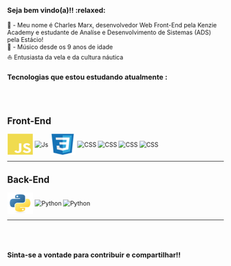 
<h3>Seja bem vindo(a)!!  :relaxed: </h3>

:bookmark_tabs: - Meu nome é Charles Marx, desenvolvedor Web Front-End pela Kenzie Academy e estudante de Analíse e Desenvolvimento de Sistemas (ADS) pela Estácio! <br>
:guitar: - Músico desde os 9 anos de idade <br>
:sailboat: Entusiasta da vela e da cultura náutica


<h3>Tecnologias que estou estudando atualmente : </h3>  
<br><br>


<div style="display: inline_block" >
 <h2>Front-End</h2>
  
  <img align="center" alt="Js" height="50" width="60" src="https://raw.githubusercontent.com/devicons/devicon/master/icons/javascript/javascript-plain.svg">  
  <img align="center" alt="Js" height="50" width="60"  src="https://cdn.jsdelivr.net/gh/devicons/devicon/icons/typescript/typescript-original.svg" />
  <img align="center" alt="CSS" height="50" width="60" src="https://raw.githubusercontent.com/devicons/devicon/master/icons/css3/css3-original.svg">   
  <img align="center" alt="CSS" height="50" width="60" src="https://cdn.jsdelivr.net/gh/devicons/devicon/icons/tailwindcss/tailwindcss-plain.svg" />
  <img align="center" alt="CSS" height="50" width="60" src="https://cdn.jsdelivr.net/gh/devicons/devicon/icons/sass/sass-original.svg" />
  <img align="center" alt="CSS" height="50" width="60" src="https://cdn.jsdelivr.net/gh/devicons/devicon/icons/bootstrap/bootstrap-original-wordmark.svg" />
  <img  align="center" alt="CSS" height="50" width="60" src="https://cdn.jsdelivr.net/gh/devicons/devicon/icons/react/react-original-wordmark.svg" /> 

  
 <hr>
  <h2>Back-End</h2>
 <img align="center" alt="Python" height="50" width="60" src="https://raw.githubusercontent.com/devicons/devicon/master/icons/python/python-original.svg">
 <img align="center" alt="Python" height="50" width="60" src="https://cdn.jsdelivr.net/gh/devicons/devicon/icons/nodejs/nodejs-plain.svg" />
 <img align="center" alt="Python" height="50" width="60" src="https://cdn.jsdelivr.net/gh/devicons/devicon/icons/express/express-original.svg" />
 <hr>
          
</div>
<br> <br>
<h3> Sinta-se a vontade para contribuir e compartilhar!! <h3>
